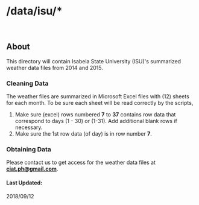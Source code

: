 # /data/isu/*
<br>


## About

This directory will contain Isabela State University (ISU)'s summarized weather data files from 2014 and 2015. 

### Cleaning Data

The weather files are summarized in Microsoft Excel files with (12) sheets for each month. To be sure each sheet will be read correctly by the scripts,

1. Make sure (excel) rows numbered **7** to **37** contains row data that correspond to days (1 - 30) or (1-31). Add additional blank rows if necessary.
2. Make sure the 1st row data (of day) is in row number **7**.


### Obtaining Data

Please contact us to get access for the weather data files at **ciat.ph@gmail.com**.

#### Last Updated: 
2018/09/12